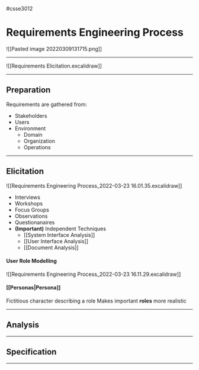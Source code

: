 #csse3012
# Requirements Engineering Process
![[Pasted image 20220309131715.png]]
___

![[Requirements Elicitation.excalidraw]]

___
## Preparation
Requirements are gathered from:
- Stakeholders
- Users
- Environment
	- Domain
	- Organization
	- Operations
___
## Elicitation
![[Requirements Engineering Process_2022-03-23 16.01.35.excalidraw]]
- Interviews
- Workshops
- Focus Groups
- Observations
- Questionanaires
- **(Important)** Independent Techniques
	- [[System Interface Analysis]]
	- [[User Interface Analysis]]
	- [[Document Analysis]]

#### User Role Modelling
![[Requirements Engineering Process_2022-03-23 16.11.29.excalidraw]]

#### [[Personas|Persona]]
Fictitious character describing a role
Makes important **roles** more realistic

___
## Analysis

___
## Specification

___

